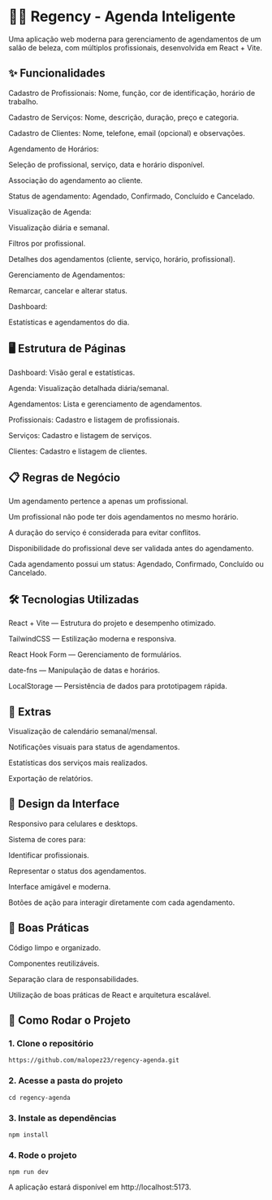# 💇‍♀️ Regency - Agenda Inteligente
Uma aplicação web moderna para gerenciamento de agendamentos de um salão de beleza, com múltiplos profissionais, desenvolvida em React + Vite.

## ✨ Funcionalidades
Cadastro de Profissionais: Nome, função, cor de identificação, horário de trabalho.

Cadastro de Serviços: Nome, descrição, duração, preço e categoria.

Cadastro de Clientes: Nome, telefone, email (opcional) e observações.

Agendamento de Horários:

Seleção de profissional, serviço, data e horário disponível.

Associação do agendamento ao cliente.

Status de agendamento: Agendado, Confirmado, Concluído e Cancelado.

Visualização de Agenda:

Visualização diária e semanal.

Filtros por profissional.

Detalhes dos agendamentos (cliente, serviço, horário, profissional).

Gerenciamento de Agendamentos:

Remarcar, cancelar e alterar status.

Dashboard:

Estatísticas e agendamentos do dia.

## 🖥️ Estrutura de Páginas
Dashboard: Visão geral e estatísticas.

Agenda: Visualização detalhada diária/semanal.

Agendamentos: Lista e gerenciamento de agendamentos.

Profissionais: Cadastro e listagem de profissionais.

Serviços: Cadastro e listagem de serviços.

Clientes: Cadastro e listagem de clientes.

## 📋 Regras de Negócio
Um agendamento pertence a apenas um profissional.

Um profissional não pode ter dois agendamentos no mesmo horário.

A duração do serviço é considerada para evitar conflitos.

Disponibilidade do profissional deve ser validada antes do agendamento.

Cada agendamento possui um status: Agendado, Confirmado, Concluído ou Cancelado.

## 🛠️ Tecnologias Utilizadas
React + Vite — Estrutura do projeto e desempenho otimizado.

TailwindCSS — Estilização moderna e responsiva.

React Hook Form — Gerenciamento de formulários.

date-fns — Manipulação de datas e horários.

LocalStorage — Persistência de dados para prototipagem rápida.

## 🎯 Extras
Visualização de calendário semanal/mensal.

Notificações visuais para status de agendamentos.

Estatísticas dos serviços mais realizados.

Exportação de relatórios.

## 📱 Design da Interface
Responsivo para celulares e desktops.

Sistema de cores para:

Identificar profissionais.

Representar o status dos agendamentos.

Interface amigável e moderna.

Botões de ação para interagir diretamente com cada agendamento.

## 🧹 Boas Práticas
Código limpo e organizado.

Componentes reutilizáveis.

Separação clara de responsabilidades.

Utilização de boas práticas de React e arquitetura escalável.

## 🚀 Como Rodar o Projeto

### 1. Clone o repositório
`https://github.com/malopez23/regency-agenda.git`

### 2. Acesse a pasta do projeto
`cd regency-agenda`

### 3. Instale as dependências
`npm install`

### 4. Rode o projeto
`npm run dev`

A aplicação estará disponível em http://localhost:5173.